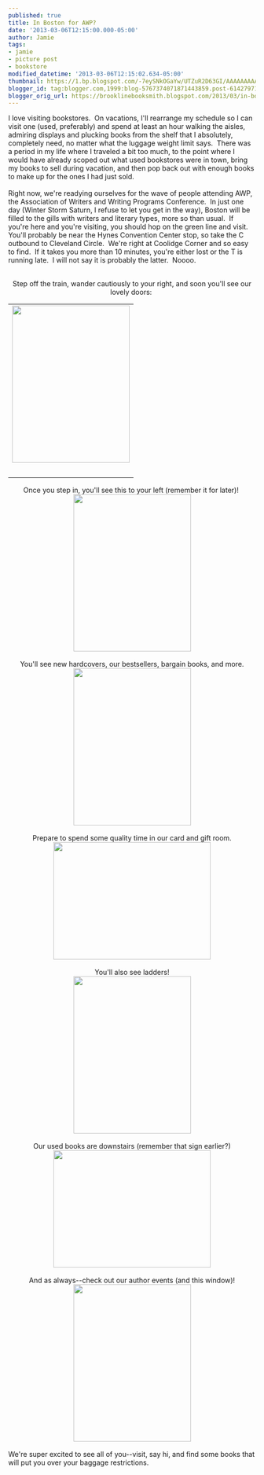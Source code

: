 ```yaml
---
published: true
title: In Boston for AWP?
date: '2013-03-06T12:15:00.000-05:00'
author: Jamie
tags:
- jamie
- picture post
- bookstore
modified_datetime: '2013-03-06T12:15:02.634-05:00'
thumbnail: https://1.bp.blogspot.com/-7eySNkOGaYw/UTZuR2D63GI/AAAAAAAAALs/w4X7MBtKqNs/s72-c/13+-+4
blogger_id: tag:blogger.com,1999:blog-5767374071871443859.post-6142797106434725475
blogger_orig_url: https://brooklinebooksmith.blogspot.com/2013/03/in-boston-for-awp.html
---
```


I love visiting bookstores. &nbsp;On vacations, I'll rearrange my schedule so I can visit one (used, preferably) and spend at least an hour walking the aisles, admiring displays and plucking books from the shelf that I absolutely, completely need, no matter what the luggage weight limit says. &nbsp;There was a period in my life where I traveled a bit too much, to the point where I would have already scoped out what used bookstores were in town, bring my books to sell during vacation, and then pop back out with enough books to make up for the ones I had just sold. <br /><br />Right now, we're readying ourselves for the wave of people attending AWP, the Association of Writers and Writing Programs Conference. &nbsp;In just one day (Winter Storm Saturn, I refuse to let you get in the way), Boston will be filled to the gills with writers and literary types, more so than usual. &nbsp;If you're here and you're visiting, you should hop on the green line and visit. You'll probably be near the Hynes Convention Center stop, so take the C outbound to Cleveland Circle. &nbsp;We're right at Coolidge Corner and so easy to find. &nbsp;If it takes you more than 10 minutes, you're either lost or the T is running late. &nbsp;I will not say it is probably the latter. &nbsp;Noooo.<br /><br /><div style="text-align: center;">Step off the train, wander cautiously to your right, and soon you'll see our lovely doors:&nbsp;</div><table align="center" cellpadding="0" cellspacing="0" class="tr-caption-container" style="margin-left: auto; margin-right: auto; text-align: center;"><tbody><tr><td style="text-align: center;"><a href="https://1.bp.blogspot.com/-7eySNkOGaYw/UTZuR2D63GI/AAAAAAAAALs/w4X7MBtKqNs/s1600/13+-+4" imageanchor="1" style="margin-left: auto; margin-right: auto;"><img border="0" height="320" src="https://1.bp.blogspot.com/-7eySNkOGaYw/UTZuR2D63GI/AAAAAAAAALs/w4X7MBtKqNs/s320/13+-+4" width="239" /></a></td></tr><tr><td class="tr-caption" style="text-align: center;"><br /></td></tr></tbody></table><div style="text-align: center;">Once you step in, you'll see this to your left (remember it for later)!&nbsp;</div><div><div class="separator" style="clear: both; text-align: center;"><a href="https://3.bp.blogspot.com/-kkclWFHyPJY/UTZuR-DLwPI/AAAAAAAAALE/5t9grpHjNvs/s1600/13+-+5" imageanchor="1" style="margin-left: 1em; margin-right: 1em;"><img border="0" height="320" src="https://3.bp.blogspot.com/-kkclWFHyPJY/UTZuR-DLwPI/AAAAAAAAALE/5t9grpHjNvs/s320/13+-+5" width="239" /></a></div><div class="separator" style="clear: both; text-align: center;"><br /></div><div class="separator" style="clear: both; text-align: center;">You'll see new hardcovers, our bestsellers, bargain books, and more.</div><div class="separator" style="clear: both; text-align: center;"><a href="https://3.bp.blogspot.com/-_iHXzX5Ia6Q/UTZuRzRje6I/AAAAAAAAALk/RyPP37awWqk/s1600/13+-+2" imageanchor="1" style="margin-left: 1em; margin-right: 1em;"><img border="0" height="320" src="https://3.bp.blogspot.com/-_iHXzX5Ia6Q/UTZuRzRje6I/AAAAAAAAALk/RyPP37awWqk/s320/13+-+2" width="239" /></a></div><div class="separator" style="clear: both; text-align: center;"><br /></div><div class="separator" style="clear: both; text-align: center;">Prepare to spend some quality time in our card and gift room.</div><div class="separator" style="clear: both; text-align: center;"><a href="https://4.bp.blogspot.com/-MxDIIY717Iw/UTZwLVA-DuI/AAAAAAAAAMA/KY4-KY-dhrQ/s1600/13+-+1" imageanchor="1" style="margin-left: 1em; margin-right: 1em;"><img border="0" height="239" src="https://4.bp.blogspot.com/-MxDIIY717Iw/UTZwLVA-DuI/AAAAAAAAAMA/KY4-KY-dhrQ/s320/13+-+1" width="320" /></a></div><div class="separator" style="clear: both; text-align: center;"><br /></div><div class="separator" style="clear: both; text-align: center;">You'll also see ladders!</div><div class="separator" style="clear: both; text-align: center;"><a href="https://3.bp.blogspot.com/-etaX5XM7G4s/UTZuR9hHxVI/AAAAAAAAALc/WcAgKWif0o8/s1600/13+-+3" imageanchor="1" style="margin-left: 1em; margin-right: 1em;"><img border="0" height="320" src="https://3.bp.blogspot.com/-etaX5XM7G4s/UTZuR9hHxVI/AAAAAAAAALc/WcAgKWif0o8/s320/13+-+3" width="239" /></a></div><br /><div style="text-align: center;">Our used books are downstairs (remember that sign earlier?)</div><div class="separator" style="clear: both; text-align: center;"><a href="https://4.bp.blogspot.com/-XutLg14Csic/UTZuR73AhpI/AAAAAAAAALU/DGY-2Zqi64E/s1600/13+-+1" imageanchor="1" style="margin-left: 1em; margin-right: 1em;"><img border="0" height="239" src="https://4.bp.blogspot.com/-XutLg14Csic/UTZuR73AhpI/AAAAAAAAALU/DGY-2Zqi64E/s320/13+-+1" width="320" /></a></div><br /><div style="text-align: center;">And as always--check out our author events (and this window)!</div><div class="separator" style="clear: both; text-align: center;"><a href="https://1.bp.blogspot.com/-5ampy7dH32g/UTZuR_EFcmI/AAAAAAAAALM/8ApcLoLQu4U/s1600/13+-+6" imageanchor="1" style="margin-left: 1em; margin-right: 1em;"><img border="0" height="320" src="https://1.bp.blogspot.com/-5ampy7dH32g/UTZuR_EFcmI/AAAAAAAAALM/8ApcLoLQu4U/s320/13+-+6" width="239" /></a></div><br />We're super excited to see all of you--visit, say hi, and find some books that will put you over your baggage restrictions.&nbsp;</div>
